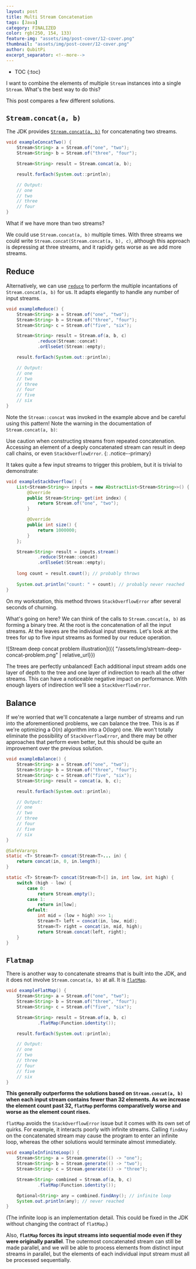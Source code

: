 ```yaml
---
layout: post
title: Multi Stream Concatenation
tags: [Java]
category: FINALIZED
color: rgb(250, 154, 133)
feature-img: "assets/img/post-cover/12-cover.png"
thumbnail: "assets/img/post-cover/12-cover.png"
author: QubitPi
excerpt_separator: <!--more-->
---
```


<!--more-->

* TOC
{:toc}

I want to combine the elements of multiple `Stream` instances into a single `Stream`. What's the best way to do this?

This post compares a few different solutions. 

## `Stream.concat(a, b)`

The JDK provides
[`Stream.concat(a, b)`](https://docs.oracle.com/javase/8/docs/api/java/util/stream/Stream.html#concat-java.util.stream.Stream-java.util.stream.Stream-)
for concatenating two streams. 

```java
void exampleConcatTwo() {
    Stream<String> a = Stream.of("one", "two");
    Stream<String> b = Stream.of("three", "four");

    Stream<String> result = Stream.concat(a, b);

    result.forEach(System.out::println);

    // Output:
    // one
    // two
    // three
    // four
}
```

What if we have more than two streams? 

We could use `Stream.concat(a, b)` multiple times. With three streams we could write
`Stream.concat(Stream.concat(a, b), c)`, although this approach is depressing at three streams, and it rapidly gets
worse as we add more streams.

## Reduce

Alternatively, we can use
[`reduce`](https://docs.oracle.com/javase/8/docs/api/java/util/stream/Stream.html#reduce-java.util.function.BinaryOperator-)
to perform the multiple incantations of `Stream.concat(a, b)` for us. It adapts elegantly to handle any number of input
streams. 

```java
void exampleReduce() {
    Stream<String> a = Stream.of("one", "two");
    Stream<String> b = Stream.of("three", "four");
    Stream<String> c = Stream.of("five", "six");

    Stream<String> result = Stream.of(a, b, c)
            .reduce(Stream::concat)
            .orElseGet(Stream::empty);

    result.forEach(System.out::println);

    // Output:
    // one
    // two
    // three
    // four
    // five
    // six
}
```

Note the `Stream::concat` was invoked in the example above and be careful using this pattern! Note the warning in the
documentation of `Stream.concat(a, b)`:

Use caution when constructing streams from repeated concatenation. Accessing an element of a deeply concatenated stream
can result in deep call chains, or even `StackOverflowError`.
{: .notice--primary}

It takes quite a few input streams to trigger this problem, but it is trivial to demonstrate: 

```java
void exampleStackOverflow() {
    List<Stream<String>> inputs = new AbstractList<Stream<String>>() {
        @Override
        public Stream<String> get(int index) {
            return Stream.of("one", "two");
        }

        @Override
        public int size() {
            return 1000000;
        }
    };

    Stream<String> result = inputs.stream()
            .reduce(Stream::concat)
            .orElseGet(Stream::empty);
    
    long count = result.count(); // probably throws
    
    System.out.println("count: " + count); // probably never reached
}
```

On my workstation, this method throws `StackOverflowError` after several seconds of churning.

What's going on here? We can think of the calls to `Stream.concat(a, b)` as forming a binary tree. At the root is the
concatenation of all the input streams. At the leaves are the individual input streams. Let's look at the trees for up
to five input streams as formed by our reduce operation.

![Stream deep concat problem illustration]({{ "/assets/img/stream-deep-concat-problem.png" | relative_url}})

The trees are perfectly unbalanced! Each additional input stream adds one layer of depth to the tree and one layer of
indirection to reach all the other streams. This can have a noticeable negative impact on performance. With enough
layers of indirection we'll see a `StackOverflowError`.

## Balance

If we're worried that we'll concatenate a large number of streams and run into the aforementioned problems, we can
balance the tree. This is as if we're optimizing a O(n) algorithm into a O(logn) one. We won't totally eliminate the
possibility of `StackOverflowError`, and there may be other approaches that perform even better, but this should be
quite an improvement over the previous solution. 

```java
void exampleBalance() {
    Stream<String> a = Stream.of("one", "two");
    Stream<String> b = Stream.of("three", "four");
    Stream<String> c = Stream.of("five", "six");
    Stream<String> result = concat(a, b, c);

    result.forEach(System.out::println);

    // Output:
    // one
    // two
    // three
    // four
    // five
    // six
}

@SafeVarargs
static <T> Stream<T> concat(Stream<T>... in) {
    return concat(in, 0, in.length);
}

static <T> Stream<T> concat(Stream<T>[] in, int low, int high) {
    switch (high - low) {
        case 0:
            return Stream.empty();
        case 1:
            return in[low];
        default:
            int mid = (low + high) >>> 1;
            Stream<T> left = concat(in, low, mid);
            Stream<T> right = concat(in, mid, high);
            return Stream.concat(left, right);
    }
}
```

## `Flatmap`

There is another way to concatenate streams that is built into the JDK, and it does not involve `Stream.concat(a, b)` at
all. It is
[`flatMap`](https://docs.oracle.com/javase/8/docs/api/java/util/stream/Stream.html#flatMap-java.util.function.Function-).

```java
void exampleFlatMap() {
    Stream<String> a = Stream.of("one", "two");
    Stream<String> b = Stream.of("three", "four");
    Stream<String> c = Stream.of("five", "six");

    Stream<String> result = Stream.of(a, b, c)
            .flatMap(Function.identity());

    result.forEach(System.out::println);

    // Output:
    // one
    // two
    // three
    // four
    // five
    // six
}
```

**This generally outperforms the solutions based on `Stream.concat(a, b)` when each input stream contains fewer than 32
elements. As we increase the element count past 32, `flatMap` performs comparatively worse and worse as the element
count rises.**

`flatMap` avoids the `StackOverflowError` issue but it comes with its own set of quirks. For example, it interacts
poorly with infinite streams. Calling `findAny` on the concatenated stream may cause the program to enter an infinite
loop, whereas the other solutions would terminate almost immediately. 

```java
void exampleInfiniteLoop() {
    Stream<String> a = Stream.generate(() -> "one");
    Stream<String> b = Stream.generate(() -> "two");
    Stream<String> c = Stream.generate(() -> "three");

    Stream<String> combined = Stream.of(a, b, c)
            .flatMap(Function.identity());

    Optional<String> any = combined.findAny(); // infinite loop
    System.out.println(any); // never reached
}
```

(The infinite loop is an implementation detail. This could be fixed in the JDK without changing the contract of
`flatMap`.)

Also, **`flatMap` forces its input streams into sequential mode even if they were originally parallel**. The outermost
concatenated stream can still be made parallel, and we will be able to process elements from distinct input streams in
parallel, but the elements of each individual input stream must all be processed sequentially.
